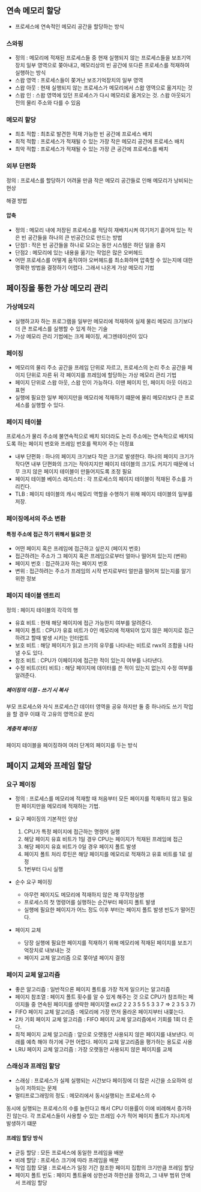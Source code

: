 ## 연속 메모리 할당

- 프로세스에 연속적인 메모리 공간을 할당하는 방식

### 스와핑

- 정의 : 메모리에 적재된 프로세스들 중 현재 실행되지 않는 프로세스들을 보조기억장치 일부 영역으로 쫒아내고, 메모리상의 빈 공간에 또다른 프로세스를 적재하여 실행하는 방식
- 스왑 영역 : 프로세스들이 쫒겨난 보조기억장치의 일부 영역
- 스왑 아웃 : 현재 실행되지 않는 프로세스가 메모리에서 스왑 영역으로 옮겨지는 것
- 스왑 인 : 스왑 영역에 있던 프로세스가 다시 메모리로 옮겨오는 것. 스왑 아웃되기 전의 물리 주소와 다를 수 있음
### 메모리 할당

- 최초 적합 : 최초로 발견한 적재 가능한 빈 공간에 프로세스 배치
- 최적 적합 : 프로세스가 적재될 수 있는 가장 작은 메모리 공간에 프로세스 배치
- 최악 적합 : 프로세스가 적재될 수 있는 가장 큰 공간에 프로세스를 배치

### 외부 단편화

정의 : 프로세스를 할당하기 어려울 만큼 작은 메모리 공간들로 인해 메모리가 낭비되는 현상 <br>

해결 방법

#### 압축

- 정의 : 메모리 내에 저장된 프로세스를 적당히 재배치시켜 여기저기 흩어져 있는 작은 빈 공간들을 하나의 큰 빈공간으로 만드는 방법
- 단점1 : 작은 빈 공간들을 하나로 모으는 동안 시스템은 하던 일을 중지
- 단점2 : 메모리에 있는 내용을 옮기는 작업은 많은 오버헤드
- 어떤 프로세스를 어떻게 움직여야 오버헤드를 최소화하며 압축할 수 있는지에 대한 명확한 방법을 결정하기 어렵다. 그래서 나온게 가상 메모리 기법


## 페이징을 통한 가상 메모리 관리

### 가상메모리 
- 실행하고자 하는 프로그램을 일부만 메모리에 적재하여 실제 물리 메모리 크기보다 더 큰 프로세스를 실행할 수 있게 하는 기술
- 가상 메모리 관리 기법에는 크게 페이징, 세그멘테이션이 있다

### 페이징

- 메모리의 물리 주소 공간을 프레임 단위로 자르고, 
프로세스의 논리 주소 공간을 페이지 단위로 자른 뒤 각 페이지를 프레임에 할당하는 가상 메모리 관리 기법
- 페이지 단위로 스왑 아웃, 스왑 인이 가능하다. 이땐 페이지 인, 페이지 아웃 이라고 표현
- 실행에 필요한 일부 페이지만을 메모리에 적재하기 떄문에 물리 메모리보다 큰 프로세스를 실행할 수 있다.


### 페이지 테이블
프로세스가 물리 주소에 불연속적으로 배치 되더라도 논리 주소에는 연속적으로 배치되도록 하는 페이지 번호와 프레임 번호를 짝지어 주는 이정표

- 내부 단편화 : 하나의 페이지 크기보다 작은 크기로 발생한다. 하나의 페이지 크기가 작다면 내부 단편화의 크기는 작아지지만 페이지 테이블의 크기도 커지기 때문에 너무 크지 않은 페이지 테이블이 만들어지도록 조정 필요
- 페이지 테이블 베이스 레지스터 : 각 프로세스의 페이지 테이블이 적재된 주소를 가리킨다.
- TLB : 페이지 테이블의 캐시 메모리 역할을 수행하기 위해 페이지 테이블의 일부를 저장.

### 페이징에서의 주소 변환

#### 특정 주소에 접근 하기 위해서 필요한 것

- 어떤 페이지 혹은 프레임에 접근하고 싶은지 (페이지 번호)
- 접근하려는 주소가 그 페이지 혹은 프레임으로부터 얼마나 떨어져 있는지 (변위)
- 페이지 번호 : 접근하고자 하는 페이지 번호
- 변위 : 접근하려는 주소가 프레임의 시작 번지로부터 얼만큼 떨어져 있는지를 알기 위한 정보

### 페이지 테이블 엔트리
정의 : 페이지 테이블의 각각의 행
- 유효 비트 : 현재 해당 페이지에 접근 가능한지 여부를 알려준다.
- 페이지 폴트 : CPU가 유효 비트가 0인 메모리에 적재되어 있지 않은 페이지로 접근 하려고 할때 발생 시키는 인터럽트
- 보호 비트 : 해당 페이지가 읽고 쓰기의 유무를 나타내는 비트로 rwx의 조합을 나타낼 수도 있다.
- 참조 비트 : CPU가 이페이지에 접근한 적이 있는지 여부를 나타낸다.
- 수정 비트(더티 비트) : 해당 페이지에 데이터를 쓴 적이 있는지 없는지 수정 여부를 알려준다.

##### 페이징의 이점 - 쓰기 시 복사

부모 프로세스와 자식 프로세스간 데이터 영역을 공유 하지만 둘 중 하나라도 쓰기 작업을 할 경우 이떄 각 고유의 영역으로 분리

##### 계층적 페이징

페이지 테이블을 페이징하여 여러 단계의 페이지를 두는 방식

## 페이지 교체와 프레임 할당

### 요구 페이징

- 정의 : 프로세스를 메모리에 적재할 때 처음부터 모든 페이지를 적재하지 않고 필요한 페이지만을 메모리에 적재하는 기법.

- 요구 페이징의 기본적인 양상
  1. CPU가 특정 페이지에 접근하는 명령어 실행
  2. 해당 페이지 유효 비트가 1일 경우 CPU는 페이지가 적재된 프레임에 접근
  3. 해당 페이지 유효 비트가 0일 경우 페이지 폴트 발생
  4. 페이지 폴트 처리 루틴은 해당 페이지를 메모리로 적재하고 유효 비트를 1로 설정
  5. 1번부터 다시 실행

- 순수 요구 페이징 
  - 아무런 페이지도 메모리에 적재하지 않은 채 무작정실행
  - 프로세스의 첫 명령어를 실행하는 순간부터 페이지 폴트 발생
  - 실행에 필요한 페이지가 어느 정도 이후 부터는 페이지 폴트 발생 빈도가 떨어진다.

- 페이지 교체 
  - 당장 실행에 필요한 페이지를 적재하기 위해 메모리에 적재된 페이지를 보조기억장치로 내보내는 것
  - 페이지 교체 알고리즘 으로 쫒아낼 페이지 결정

### 페이지 교체 알고리즘

- 좋은 알고리즘 : 일반적으론 페이지 폴트를 가장 적게 일으키는 알고리즘
- 페이지 참조열 : 페이지 폴트 횟수를 알 수 있게 해주는 것 으로 CPU가 참조하는 페이지들 중 연속된 페이지를 생략한 페이지열 ex(2 2 2 3 5 5 5 3 3 7 => 2 3 5 3 7)
- FIFO 페이지 교체 알고리즘 : 메모리에 가장 먼저 올라온 페이지부터 내쫒는다.
- 2차 기회 페이지 교체 알고리즘 : FIFO 페이지 교체 알고리즘에서 기회를 1회 더 준다.
- 최적 페이지 교체 알고리즘 : 앞으로 오랫동안 사용되지 않은 페이지를 내보낸다. 미래를 예측 해야 하기에 구현 어렵다. 페이지 교체 알고리즘을 평가하는 용도로 사용
- LRU 페이지 교체 알고리즘 : 가장 오랫동안 사용되지 않은 페이지를 교체

### 스래싱과 프레임 할당

- 스래싱 : 프로세스가 실제 실행되는 시간보다 페이징에 더 많은 시간을 소요하여 성능이 저하되는 문제
- 멀티프로그래밍의 정도 : 메모리에서 동시실행되는 프로세스의 수

동시에 실행되는 프로세스의 수를 늘린다고 해서 CPU 이용률이 이에 비례해서 증가하진 않는다. 각 프로세스들이 사용할 수 있는 프레임 수가 적어 페이지 폴트가 지나치게 발생하기 떄문

#### 프레임 할당 방식
- 균등 할당 : 모든 프로세스에 동일한 프레임을 배분
- 비례 할당 : 프로세스 크기에 따라 프레임을 배분
- 작업 집합 모델 : 프로세스가 일정 기간 참조한 페이지 집합의 크기만큼 프레임 할당
- 페이지 폴트 빈도 : 페이지 폴트율에 상한선과 하한선을 정하고, 그 내부 범위 안에서 프레임 할당